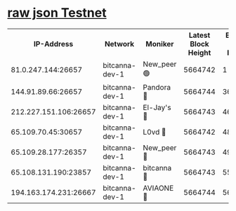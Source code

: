 [raw json Testnet](https://rpc-check.bcat.stavr.tech/bcat/rpc-bcat-result.json)
=


<table><tr><th>IP-Address</th><th>Network</th><th>Moniker</th><th>Latest Block Height</th><th>Earliest Block Height</th><th>Catching Up</th><th>Tx Index</th><th>Voting Power</th><th>Scan Time</th></tr><tr><td>81.0.247.144:26657</td><td>bitcanna-dev-1</td><td>New_peer 🟢</td><td>5664742</td><td>1</td><td>False</td><td>on</td><td>0</td><td>2023-12-25T04:21:33.625127545UTC</td></tr><tr><td>144.91.89.66:26657</td><td>bitcanna-dev-1</td><td>Pandora 🔴</td><td>5664744</td><td>3675711</td><td>False</td><td>on</td><td>2096387</td><td>2023-12-25T04:21:43.537537392UTC</td></tr><tr><td>212.227.151.106:26657</td><td>bitcanna-dev-1</td><td>El-Jay's 🔴</td><td>5664743</td><td>4670391</td><td>False</td><td>on</td><td>2218164</td><td>2023-12-25T04:21:40.492926988UTC</td></tr><tr><td>65.109.70.45:30657</td><td>bitcanna-dev-1</td><td>L0vd 🔴</td><td>5664742</td><td>4828155</td><td>False</td><td>on</td><td>7920</td><td>2023-12-25T04:21:33.962240522UTC</td></tr><tr><td>65.109.28.177:26357</td><td>bitcanna-dev-1</td><td>New_peer 🔴</td><td>5664743</td><td>4952911</td><td>False</td><td>on</td><td>2237067</td><td>2023-12-25T04:21:40.808459302UTC</td></tr><tr><td>65.108.131.190:23857</td><td>bitcanna-dev-1</td><td>bitcanna 🔴</td><td>5664743</td><td>5564743</td><td>False</td><td>off</td><td>82368</td><td>2023-12-25T04:21:41.120520250UTC</td></tr><tr><td>194.163.174.231:26667</td><td>bitcanna-dev-1</td><td>AVIAONE 🔴</td><td>5664744</td><td>5661361</td><td>False</td><td>on</td><td>1949865</td><td>2023-12-25T04:21:45.937490046UTC</td></tr></table>